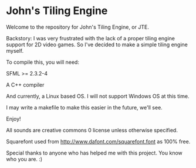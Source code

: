 # John's Tiling Engine
Welcome to the repository for John's Tiling Engine, or JTE.

Backstory:
I was very frustrated with the lack of a proper tiling engine support
for 2D video games. So I've decided to make a simple tiling engine myself. 

To compile this, you will need:

SFML >= 2.3.2-4

A C++ compiler

And currently, a Linux based OS. I will not support Windows OS at this time. 

I may write a makefile to make this easier in the future, we'll see. 

Enjoy!

All sounds are creative commons 0 license unless otherwise specified.

Squarefont used from http://www.dafont.com/squarefont.font as 100% free.

Special thanks to anyone who has helped me with this project. You know who you are. :)
